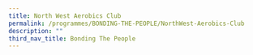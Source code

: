 ```yaml
---
title: North West Aerobics Club
permalink: /programmes/BONDING-THE-PEOPLE/NorthWest-Aerobics-Club
description: ""
third_nav_title: Bonding The People
---
```



